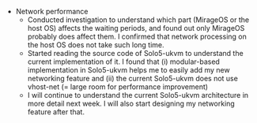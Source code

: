 - Network performance
  - Conducted investigation to understand which part (MirageOS or the host OS) affects the waiting periods, and found out only MirageOS probably does affect them. I confirmed that network processing on the host OS does not take such long time.
  - Started reading the source code of Solo5-ukvm to understand the current implementation of it. I found that (i) modular-based implementation in Solo5-ukvm helps me to easily add my new networking feature and (ii) the current Solo5-ukvm does not use vhost-net (= large room for performance improvement)
  - I will continue to understand the current Solo5-ukvm architecture in more detail next week. I will also start designing my networking feature after that.
